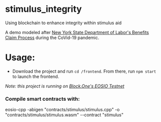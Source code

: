 # stimulus_integrity
Using blockchain to enhance integrity within stimulus aid

A demo modeled after [New York State Department of Labor's Benefits Claim Process](https://dol.ny.gov/unemployment/file-your-first-claim-benefits) during the CoVid-19 pandemic.

# Usage:
- Download the project and run `cd /frontend`. From there, run `npm start` to launch the frontend.

*Note: this project is running on [Block.One's EOSIO Testnet](https://testnet.eos.io/)*

### Compile smart contracts with:
eosio-cpp -abigen "contracts/stimulus/stimulus.cpp" -o "contracts/stimulus/stimulus.wasm" --contract "stimulus"
